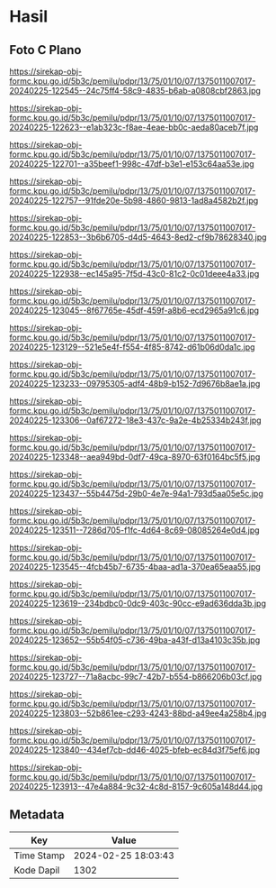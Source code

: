 # Hasil

## Foto C Plano

https://sirekap-obj-formc.kpu.go.id/5b3c/pemilu/pdpr/13/75/01/10/07/1375011007017-20240225-122545--24c75ff4-58c9-4835-b6ab-a0808cbf2863.jpg

https://sirekap-obj-formc.kpu.go.id/5b3c/pemilu/pdpr/13/75/01/10/07/1375011007017-20240225-122623--e1ab323c-f8ae-4eae-bb0c-aeda80aceb7f.jpg

https://sirekap-obj-formc.kpu.go.id/5b3c/pemilu/pdpr/13/75/01/10/07/1375011007017-20240225-122701--a35beef1-998c-47df-b3e1-e153c64aa53e.jpg

https://sirekap-obj-formc.kpu.go.id/5b3c/pemilu/pdpr/13/75/01/10/07/1375011007017-20240225-122757--91fde20e-5b98-4860-9813-1ad8a4582b2f.jpg

https://sirekap-obj-formc.kpu.go.id/5b3c/pemilu/pdpr/13/75/01/10/07/1375011007017-20240225-122853--3b6b6705-d4d5-4643-8ed2-cf9b78628340.jpg

https://sirekap-obj-formc.kpu.go.id/5b3c/pemilu/pdpr/13/75/01/10/07/1375011007017-20240225-122938--ec145a95-7f5d-43c0-81c2-0c01deee4a33.jpg

https://sirekap-obj-formc.kpu.go.id/5b3c/pemilu/pdpr/13/75/01/10/07/1375011007017-20240225-123045--8f67765e-45df-459f-a8b6-ecd2965a91c6.jpg

https://sirekap-obj-formc.kpu.go.id/5b3c/pemilu/pdpr/13/75/01/10/07/1375011007017-20240225-123129--521e5e4f-f554-4f85-8742-d61b06d0da1c.jpg

https://sirekap-obj-formc.kpu.go.id/5b3c/pemilu/pdpr/13/75/01/10/07/1375011007017-20240225-123233--09795305-adf4-48b9-b152-7d9676b8ae1a.jpg

https://sirekap-obj-formc.kpu.go.id/5b3c/pemilu/pdpr/13/75/01/10/07/1375011007017-20240225-123306--0af67272-18e3-437c-9a2e-4b25334b243f.jpg

https://sirekap-obj-formc.kpu.go.id/5b3c/pemilu/pdpr/13/75/01/10/07/1375011007017-20240225-123348--aea949bd-0df7-49ca-8970-63f0164bc5f5.jpg

https://sirekap-obj-formc.kpu.go.id/5b3c/pemilu/pdpr/13/75/01/10/07/1375011007017-20240225-123437--55b4475d-29b0-4e7e-94a1-793d5aa05e5c.jpg

https://sirekap-obj-formc.kpu.go.id/5b3c/pemilu/pdpr/13/75/01/10/07/1375011007017-20240225-123511--7286d705-f1fc-4d64-8c69-08085264e0d4.jpg

https://sirekap-obj-formc.kpu.go.id/5b3c/pemilu/pdpr/13/75/01/10/07/1375011007017-20240225-123545--4fcb45b7-6735-4baa-ad1a-370ea65eaa55.jpg

https://sirekap-obj-formc.kpu.go.id/5b3c/pemilu/pdpr/13/75/01/10/07/1375011007017-20240225-123619--234bdbc0-0dc9-403c-90cc-e9ad636dda3b.jpg

https://sirekap-obj-formc.kpu.go.id/5b3c/pemilu/pdpr/13/75/01/10/07/1375011007017-20240225-123652--55b54f05-c736-49ba-a43f-d13a4103c35b.jpg

https://sirekap-obj-formc.kpu.go.id/5b3c/pemilu/pdpr/13/75/01/10/07/1375011007017-20240225-123727--71a8acbc-99c7-42b7-b554-b866206b03cf.jpg

https://sirekap-obj-formc.kpu.go.id/5b3c/pemilu/pdpr/13/75/01/10/07/1375011007017-20240225-123803--52b861ee-c293-4243-88bd-a49ee4a258b4.jpg

https://sirekap-obj-formc.kpu.go.id/5b3c/pemilu/pdpr/13/75/01/10/07/1375011007017-20240225-123840--434ef7cb-dd46-4025-bfeb-ec84d3f75ef6.jpg

https://sirekap-obj-formc.kpu.go.id/5b3c/pemilu/pdpr/13/75/01/10/07/1375011007017-20240225-123913--47e4a884-9c32-4c8d-8157-9c605a148d44.jpg


## Metadata

| Key        | Value               |
| ---------- | ------------------- |
| Time Stamp | 2024-02-25 18:03:43 |
| Kode Dapil | 1302                |



